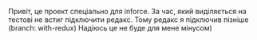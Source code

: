 Привіт, це проект спеціально для inforce.
За час, який виділяється на теcтові не встиг підключити редакс.
Тому редакс я підключив пізніше (branch: with-redux)
Надіюсь це не буде для мене мінусом)
